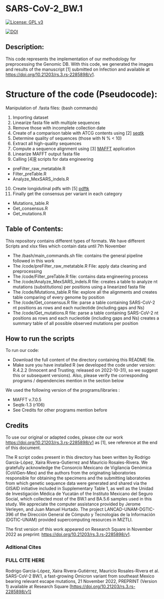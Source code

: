 # SARS-CoV-2_BW.1

[![License: GPL v3](https://img.shields.io/badge/License-GPLv3-blue.svg)](https://www.gnu.org/licenses/gpl-3.0)



[![DOI](https://zenodo.org/badge/566477400.svg)](https://zenodo.org/badge/latestdoi/566477400)


## Description: 
This code represents the implementation of our methodology for preprocessing the Genomic DB. 
With this code, we generated the images and results of the manuscript [1] submitted on Infection and available at https://doi.org/10.21203/rs.3.rs-2285898/v1. 

# Structure of the code (Pseudocode): 
Manipulation of .fasta files: (bash commands)
1) Importing dataset
2) Linearize fasta file with multiple sequences
3) Remove those with incomplete collection date
4) Create of a comparison table with ATCG contents using [2] [seqtk](https://github.com/lh3/seqtk)
5) Determine quality of sequences (those with N % < 10)
6) Extract all high-quality sequences 
7) Compute a sequence alignment using [3] [MAFFT](https://academic.oup.com/mbe/article/30/4/772/1073398) application 
8) Linearize MAFFT output fasta file
9) Calling [4][R](https://www.r-project.org/) scripts for data engineering 
 * preFilter_raw_metatable.R
 * Filter_preTable.R
 * Analyze_MexSARS_indels.R
10) Create longidutinal pdfs with [5] [pdftk](https://www.pdflabs.com/t/pdftk/)
11) Finally get the consensus per variant in each category
 * Mutations_table.R
 * Get_consensus.R
 * Get_mutations.R	

## Table of Contents:
This repository contains different types of formats. We have different Scripts 
and xlsx files which contain data until 7th November
- The /bash/main_commands.sh file: contains the general pipeline followed in this work
- The /code/preFilter_raw_metatable.R File: apply data cleaning and preprocessing
- The /code/Filter_preTable.R file: contains data engineering process
- The /code/Analyze_MexSARS_indels.R file: creates a table to analyze nt mutations (substitutions) per positions using a linearized fasta file
- The /code/Mutations_table.R file: explore all the alignments and creates table comparing of every genome by position
- The /code/Get_consensus.R file: parse a table containing SARS-CoV-2 nt positions as rows and each nucleotide (including gaps and Ns)
- The /code/Get_mutations.R file: parse a table containing SARS-CoV-2 nt positions as rows and each nucleotide (including gaps and Ns) creates a 
summary table of all  possible observed mutations per position
## How to run the scripts

To run our code:
- Download the full content of the directory containing this README file.
- Make sure you have installed R (we developed the code under version: R.4.2.2 (Innocent and Trusting; released on 2022-10-31), so we suggest this or subsequent versions). 
Also, please verify the corresponding programs / dependencies mention in the section below

We used the following version of the programs/libraries :
- MAFFT v.7.0.5
- Seqtk-1.3 (r106)
- See Credits for other programs mention before

## Credits
To use our original or adapted codes, please cite our work https://doi.org/10.21203/rs.3.rs-2285898/v1 as [1], see reference at the end of this document.

The R script codes present in this directory has been written by Rodrigo García-López, Xaira Rivera-Gutierrez and Mauricio Rosales-Rivera.
We gratefully acknowledge the Consorcio Mexicano de Vigilancia Genómica (CoViGen-Mex) and the authors from the originating laboratories responsible for obtaining the specimens and the submitting laboratories from which genetic sequence data were generated and shared via the GISAID initiative included in Supplementary Table 1, as well as the Unidad de Investigación Médica de Yucatán of the Instituto Mexicano del Seguro Social, which collected most of the BW.1 and BA.5.6 samples used in this study. We appreciate the computer assistance provided by Jerome Verleyen, and Juan Manuel Hurtado. The project LANCAD-UNAM-DGTIC-396 of the Dirección General de Cómputo y Tecnologías de la Información (DGTIC-UNAM) provided supercomputing resources in MIZTLI.

The first version of this work appeared on Research Square in November 2022 as preprint: https://doi.org/10.21203/rs.3.rs-2285898/v1. 

### Aditional Cites


### FULL CITE HERE
Rodrigo García-López, Xaira Rivera-Gutiérrez, Mauricio Rosales-Rivera et al. SARS-CoV-2 BW.1, a fast-growing Omicron variant from southeast Mexico bearing relevant escape mutations, 21 November 2022, PREPRINT (Version 1) available at Research Square [https://doi.org/10.21203/rs.3.rs-2285898/v1]